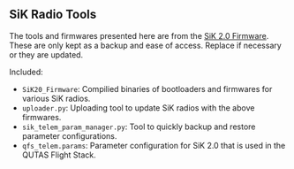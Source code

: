 ## SiK Radio Tools

The tools and firmwares presented here are from the [SiK 2.0 Firmware](https://github.com/LorenzMeier/SiK). These are only kept as a backup and ease of access. Replace if necessary or they are updated.

Included:
- `SiK20_Firmware`: Compilied binaries of bootloaders and firmwares for various SiK radios.
- `uploader.py`: Uploading tool to update SiK radios with the above firmwares.
- `sik_telem_param_manager.py`: Tool to quickly backup and restore parameter configurations.
- `qfs_telem.params`: Parameter configuration for SiK 2.0 that is used in the QUTAS Flight Stack.
